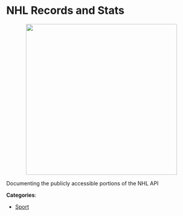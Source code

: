 # NHL Records and Stats
<p align="center">
    <img width="400" src="https://raw.githubusercontent.com/apis-list/apis-list/apis/nhl-records-and-stats/logo_256x256.png" />
</p>

Documenting the publicly accessible portions of the NHL API



**Categories**:
- [Sport](https://github.com/apis-list/apis-list#sport)




